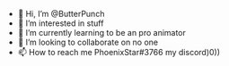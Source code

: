 - 👋 Hi, I’m @ButterPunch
- 👀 I’m interested in stuff
- 🌱 I’m currently learning to be an pro animator
- 💞️ I’m looking to collaborate on no one
- 📫 How to reach me PhoenixStar#3766 my discord)0))

<!---
ButterPunch/ButterPunch is a ✨ special ✨ repository because its `README.md` (this file) appears on your GitHub profile.
You can click the Preview link to take a look at your changes.
--->

